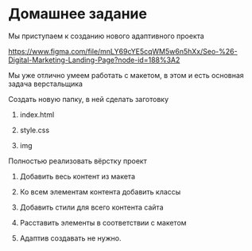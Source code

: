 # Домашнее задание

Мы приступаем к созданию нового адаптивного проекта

https://www.figma.com/file/mnLY69cYE5cqWM5w6n5hXx/Seo-%26-Digital-Marketing-Landing-Page?node-id=188%3A2

Мы уже отлично умеем работать с макетом, в этом и есть основная задача верстальщика

Создать новую папку, в ней сделать заготовку

1. index.html

2. style.css

3. img

Полностью реализовать вёрстку проект

1. Добавить весь контент из макета

2. Ко всем элементам контента добавить классы

3. Добавить стили для всего контента сайта

4. Расставить элементы в соответствии с макетом

5. Адаптив создавать не нужно.
